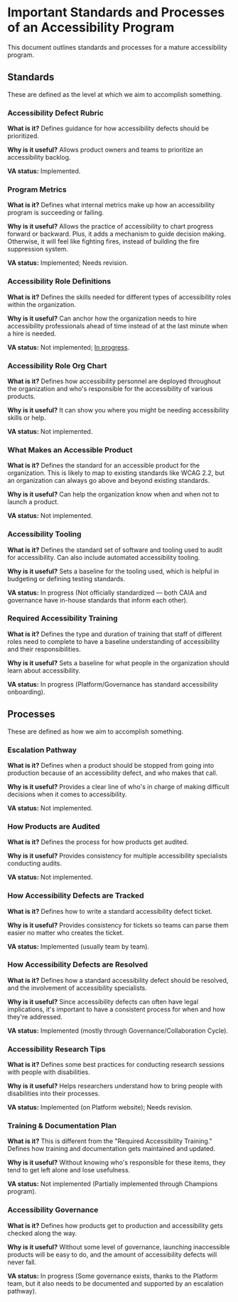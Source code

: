 # Important Standards and Processes of an Accessibility Program
This document outlines standards and processes for a mature accessibility program.

## Standards
These are defined as the level at which we aim to accomplish something.

### Accessibility Defect Rubric
**What is it?** Defines guidance for how accessibility defects should be prioritized.

**Why is it useful?** Allows product owners and teams to prioritize an accessibility backlog.

**VA status:** Implemented.

### Program Metrics
**What is it?** Defines what internal metrics make up how an accessibility program is succeeding or failing.

**Why is it useful?** Allows the practice of accessibility to chart progress forward or backward. Plus, it adds a mechanism to guide decision making. Otherwise, it will feel like fighting fires, instead of building the fire suppression system.

**VA status:** Implemented; Needs revision.

### Accessibility Role Definitions
**What is it?** Defines the skills needed for different types of accessibility roles within the organization.

**Why is it useful?** Can anchor how the organization needs to hire accessibility professionals ahead of time instead of at the last minute when a hire is needed.

**VA status:** Not implemented; [In progress](https://github.com/department-of-veterans-affairs/va.gov-team/blob/master/teams/CAIA/accessibility/Deliverables/CAIA/accessibility-specialist-capabilities.md).

### Accessibility Role Org Chart
**What is it?** Defines how accessibility personnel are deployed throughout the organization and who's responsible for the accessibility of various products.

**Why is it useful?** It can show you where you might be needing accessibility skills or help.

**VA status:** Not implemented.

### What Makes an Accessible Product
**What is it?** Defines the standard for an accessible product for the organization. This is likely to map to existing standards like WCAG 2.2, but an organization can always go above and beyond existing standards.

**Why is it useful?** Can help the organization know when and when not to launch a product.

**VA status:** Not implemented.

### Accessibility Tooling
**What is it?** Defines the standard set of software and tooling used to audit for accessibility. Can also include automated accessibility tooling.

**Why is it useful?** Sets a baseline for the tooling used, which is helpful in budgeting or defining testing standards.

**VA status:** In progress (Not officially standardized — both CAIA and governance have in-house standards that inform each other).

### Required Accessibility Training
**What is it?** Defines the type and duration of training that staff of different roles need to complete to have a baseline understanding of accessibility and their responsibilities.

**Why is it useful?** Sets a baseline for what people in the organization should learn about accessibility.

**VA status:** In progress (Platform/Governance has standard accessibility onboarding).

## Processes
These are defined as how we aim to accomplish something.

### Escalation Pathway
**What is it?** Defines when a product should be stopped from going into production because of an accessibility defect, and who makes that call.

**Why is it useful?** Provides a clear line of who's in charge of making difficult decisions when it comes to accessibility.

**VA status:** Not implemented.

### How Products are Audited
**What is it?** Defines the process for how products get audited.

**Why is it useful?** Provides consistency for multiple accessibility specialists conducting audits.

**VA status:** Not implemented.

### How Accessibility Defects are Tracked
**What is it?** Defines how to write a standard accessibility defect ticket.

**Why is it useful?** Provides consistency for tickets so teams can parse them easier no matter who creates the ticket.

**VA status:** Implemented (usually team by team).

### How Accessibility Defects are Resolved
**What is it?** Defines how a standard accessibility defect should be resolved, and the involvement of accessibility specialists.

**Why is it useful?** Since accessibility defects can often have legal implications, it's important to have a consistent process for when and how they're addressed.

**VA status:** Implemented (mostly through Governance/Collaboration Cycle).

### Accessibility Research Tips
**What is it?** Defines some best practices for conducting research sessions with people with disabilities.

**Why is it useful?** Helps researchers understand how to bring people with disabilities into their processes.

**VA status:** Implemented (on Platform website); Needs revision.

### Training & Documentation Plan
**What is it?** This is different from the "Required Accessibility Training." Defines how training and documentation gets maintained and updated.

**Why is it useful?** Without knowing who's responsible for these items, they tend to get left alone and lose usefulness.

**VA status:** Not implemented (Partially implemented through Champions program).

### Accessibility Governance
**What is it?** Defines how products get to production and accessibility gets checked along the way.

**Why is it useful?** Without some level of governance, launching inaccessible products will be easy to do, and the amount of accessibility defects will never fall.

**VA status:** In progress (Some governance exists, thanks to the Platform team, but it also needs to be documented and supported by an escalation pathway).
